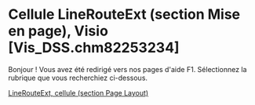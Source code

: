 
# Cellule LineRouteExt (section Mise en page), Visio [Vis_DSS.chm82253234]

Bonjour ! Vous avez été redirigé vers nos pages d'aide F1. Sélectionnez la rubrique que vous recherchiez ci-dessous.

[LineRouteExt, cellule (section Page Layout)](http://msdn.microsoft.com/library/3d16b8b3-601b-c10b-68a8-ffd47251306f%28Office.15%29.aspx)
